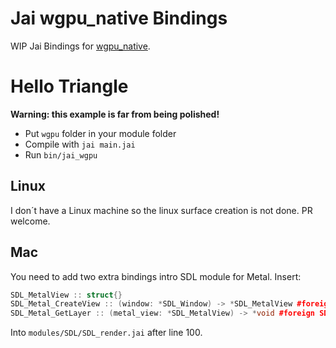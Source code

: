 # Jai wgpu_native Bindings

WIP Jai Bindings for [wgpu_native](https://github.com/gfx-rs/wgpu-native).

# Hello Triangle
**Warning: this example is far from being polished!**

- Put `wgpu` folder in your module folder
- Compile with `jai main.jai`
- Run `bin/jai_wgpu`

## Linux
I don´t have a Linux machine so the linux surface creation is not done. PR welcome.

## Mac
You need to add two extra bindings intro SDL module for Metal. Insert:

```c++
SDL_MetalView :: struct{}
SDL_Metal_CreateView :: (window: *SDL_Window) -> *SDL_MetalView #foreign SDL2;
SDL_Metal_GetLayer :: (metal_view: *SDL_MetalView) -> *void #foreign SDL2;
```

Into `modules/SDL/SDL_render.jai` after line 100. 

